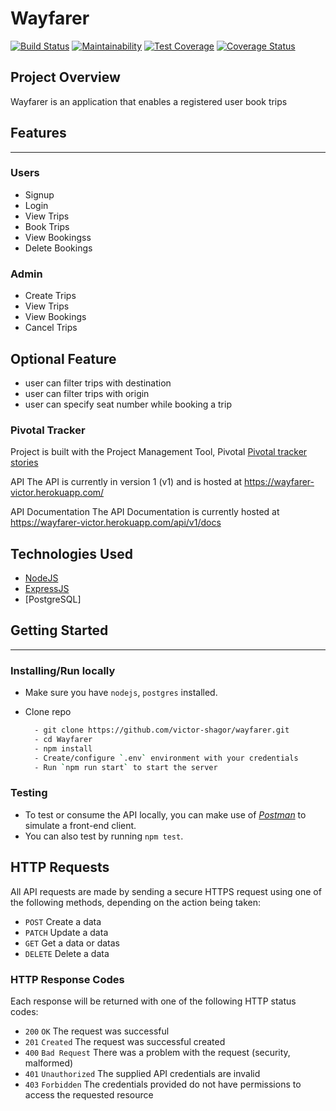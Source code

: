 # Wayfarer

[![Build Status](https://travis-ci.org/victor-shagor/Wayfarer.svg?branch=develop)](https://travis-ci.org/victor-shagor/Wayfarer)
[![Maintainability](https://api.codeclimate.com/v1/badges/60fdeaa27fa0c206d517/maintainability)](https://codeclimate.com/github/victor-shagor/Wayfarer/maintainability)
[![Test Coverage](https://api.codeclimate.com/v1/badges/60fdeaa27fa0c206d517/test_coverage)](https://codeclimate.com/github/victor-shagor/Wayfarer/test_coverage)
[![Coverage Status](https://coveralls.io/repos/github/victor-shagor/Wayfarer/badge.svg?branch=develop)](https://coveralls.io/github/victor-shagor/Wayfarer?branch=develop)


## Project Overview
Wayfarer is an application that enables a registered user book trips

## Features
---
### Users
- Signup 
- Login
- View Trips
- Book Trips
- View Bookingss
- Delete Bookings

### Admin
- Create Trips
- View Trips
- View Bookings
- Cancel Trips

## Optional Feature
- user can filter trips with destination
- user can filter trips with origin
- user can specify seat number while booking a trip

### Pivotal Tracker
Project is built with the Project Management Tool, Pivotal [Pivotal tracker stories](https://www.pivotaltracker.com/n/projects/2361794)

API
The API is currently in version 1 (v1) and is hosted at https://wayfarer-victor.herokuapp.com/

API Documentation
The API Documentation is currently hosted at https://wayfarer-victor.herokuapp.com/api/v1/docs



## Technologies Used
- [NodeJS](https://nodejs.org/en/download/)
- [ExpressJS](https://expressjs.com/)
- [PostgreSQL]


## Getting Started
---

### Installing/Run locally
- Make sure you have `nodejs`, `postgres` installed.
- Clone repo 

  ```bash
    - git clone https://github.com/victor-shagor/wayfarer.git
    - cd Wayfarer
    - npm install
    - Create/configure `.env` environment with your credentials
    - Run `npm run start` to start the server 
  ```

### Testing
- To test or consume the API locally, you can make use of [*Postman*](https://www.getpostman.com) to simulate a front-end client.
- You can also test by running `npm test`.


## HTTP Requests
All API requests are made by sending a secure HTTPS request using one of the following methods, depending on the action being taken:

- `POST` Create a data
- `PATCH` Update a data
- `GET` Get a data or datas
- `DELETE` Delete a data


### HTTP Response Codes
Each response will be returned with one of the following HTTP status codes:

- `200` `OK` The request was successful
- `201` `Created` The request was successful created
- `400` `Bad Request` There was a problem with the request (security, malformed)
- `401` `Unauthorized` The supplied API credentials are invalid
- `403` `Forbidden` The credentials provided do not have permissions to access the requested resource

